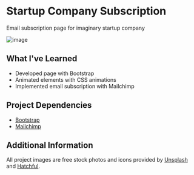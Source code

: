 # Startup Company Subscription

Email subscription page for imaginary startup company

![image](https://user-images.githubusercontent.com/12193814/84226490-436ad280-aab8-11ea-8a06-fa47b821fae7.png)

## What I've Learned
- Developed page with Bootstrap
- Animated elements with CSS animations
- Implemented email subscription with Mailchimp

## Project Dependencies
- [Bootstrap](https://getbootstrap.com/)
- [Mailchimp](https://mailchimp.com/)

## Additional Information

All project images are free stock photos and icons provided by [Unsplash](https://unsplash.com/) and [Hatchful](https://hatchful.shopify.com/).
